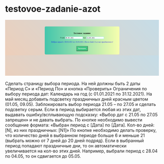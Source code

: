 # testovoe-zadanie-azot
![Image alt](https://github.com/we1rdTycoon/testovoe-zadanie-azot/raw/main/Безымянный.png)

Сделать страницу выбора периода. На ней должны быть 2 даты «Период С» и «Период По» и кнопка «Проверить»
Ограничения по выбору периода дат:
Календарь на год (с 01.01.2021 по 31.12.2021).
На май месяц добавить подсветку праздничных дней красным цветом (01.05, 09.05).
Заблокировать выбор периода 21.05 – по 27.05 и сделать подсветку серым. Если в период выбирается любая из этих дат, выдавать ошибку/всплывающую подсказку: «Выбор дат с 21.05 по 27.05 запрещен» и не давать выбрать.
По кнопке необходимо вывести сообщение формата: «Выбран период с [Дата] по [Дата]. Кол-во дней: [N], из них праздничных: [N1]»
По кнопке необходимо делать проверку, что количество дней в выбранном периоде больше 6 и меньше 21 (выбрать можно от 7 дней до 20 дней подряд). 
Если в выбранный период попадают праздничные дни, то он автоматически увеличивается на кол-во этих дней. Например, выбрали период с 28.04 по 04.05, то он сдвигается до 05.05.
